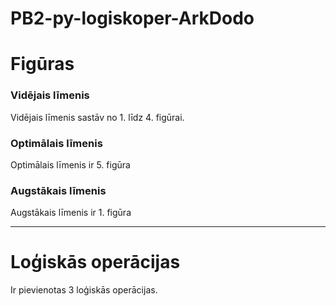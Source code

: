 # PB2-py-logiskoper-ArkDodo
# Figūras

### Vidējais līmenis

Vidējais līmenis sastāv no 1. līdz 4. figūrai.

### Optimālais līmenis

Optimālais līmenis ir 5. figūra

### Augstākais līmenis

Augstākais līmenis ir 1. figūra

---
# Loģiskās operācijas

Ir pievienotas 3 loģiskās operācijas.
